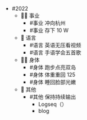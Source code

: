 - #2022
	- 👨‍🔧 事业
		- #事业 冲向杭州
		- #事业 存下 10 W
	- 🧿 语言
		- #语言 英语无压看视频
		- #语言 手语学会五首歌
	- 🤸‍♂️ 身体
		- #身体 跑步点亮双岛
		- #身体 体重重回 125
		- #身体 睡回脸部光嫩
	- 🎈 其他
		- #其他 保持持续输出
			- Logseq（）
			- blog